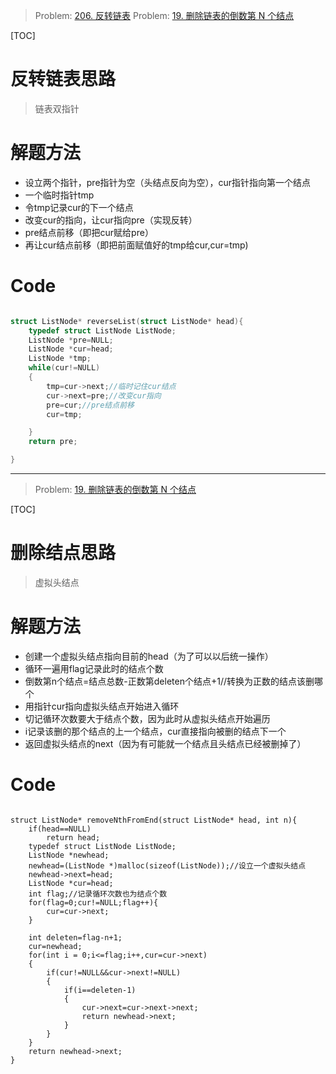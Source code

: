 > Problem: [206. 反转链表](https://leetcode.cn/problems/reverse-linked-list/description/)
> Problem: [19. 删除链表的倒数第 N 个结点](https://leetcode.cn/problems/remove-nth-node-from-end-of-list/description/)


[TOC]

# 反转链表思路

> 链表双指针

# 解题方法

*   设立两个指针，pre指针为空（头结点反向为空），cur指针指向第一个结点
*   一个临时指针tmp
*   令tmp记录cur的下一个结点
*   改变cur的指向，让cur指向pre（实现反转）
*   pre结点前移（即把cur赋给pre）
*   再让cur结点前移（即把前面赋值好的tmp给cur,cur=tmp)

# Code

```C

struct ListNode* reverseList(struct ListNode* head){
    typedef struct ListNode ListNode;
    ListNode *pre=NULL;
    ListNode *cur=head;
    ListNode *tmp;
    while(cur!=NULL)
    {
        tmp=cur->next;//临时记住cur结点
        cur->next=pre;//改变cur指向
        pre=cur;//pre结点前移
        cur=tmp;

    }
    return pre;

}
```

***

> Problem: [19. 删除链表的倒数第 N 个结点](https://leetcode.cn/problems/remove-nth-node-from-end-of-list/description/)

\[TOC]

# 删除结点思路

> 虚拟头结点

# 解题方法

*   创建一个虚拟头结点指向目前的head（为了可以以后统一操作）
*   循环一遍用flag记录此时的结点个数
*   倒数第n个结点=结点总数-正数第deleten个结点+1//转换为正数的结点该删哪个
*   用指针cur指向虚拟头结点开始进入循环
*   切记循环次数要大于结点个数，因为此时从虚拟头结点开始遍历
*   i记录该删的那个结点的上一个结点，cur直接指向被删的结点下一个
*   返回虚拟头结点的next（因为有可能就一个结点且头结点已经被删掉了）

# Code

```

struct ListNode* removeNthFromEnd(struct ListNode* head, int n){
    if(head==NULL)
        return head;
    typedef struct ListNode ListNode;
    ListNode *newhead;
    newhead=(ListNode *)malloc(sizeof(ListNode));//设立一个虚拟头结点
    newhead->next=head;
    ListNode *cur=head;
    int flag;//记录循环次数也为结点个数
    for(flag=0;cur!=NULL;flag++){
        cur=cur->next;
    }

    int deleten=flag-n+1;
    cur=newhead;
    for(int i = 0;i<=flag;i++,cur=cur->next)
    {
        if(cur!=NULL&&cur->next!=NULL)
        {
            if(i==deleten-1)
            {
                cur->next=cur->next->next;
                return newhead->next;
            }
        }
    }
    return newhead->next;
}
```

